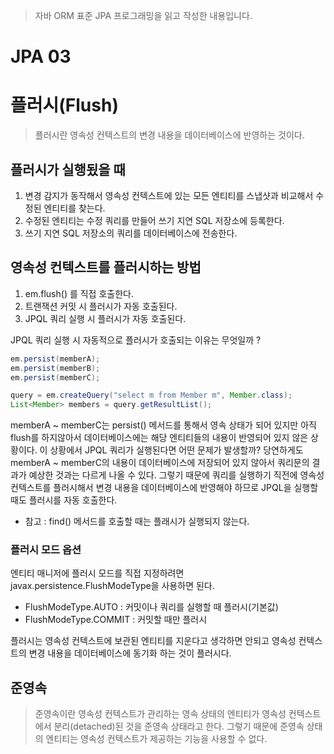 > 자바 ORM 표준 JPA 프로그래밍을 읽고 작성한 내용입니다.
>
# JPA 03

# 플러시(Flush)
> 플러시란 영속성 컨텍스트의 변경 내용을 데이터베이스에 반영하는 것이다.
> 

## 플러시가 실행됬을 때
1. 변경 감지가 동작해서 영속성 컨텍스트에 있는 모든 엔티티를 스냅샷과 비교해서 수정된 엔티티를 찾는다.
2. 수정된 엔티티는 수정 쿼리를 만들어 쓰기 지연 SQL 저장소에 등록한다.
3. 쓰기 지연 SQL 저장소의 쿼리를 데이터베이스에 전송한다.

## 영속성 컨텍스트를 플러시하는 방법
1. em.flush() 를 직접 호출한다.
2. 트랜잭션 커밋 시 플러시가 자동 호출된다.
3. JPQL 쿼리 실행 시 플러시가 자동 호출된다.

JPQL 쿼리 실행 시 자동적으로 플러시가 호출되는 이유는 무엇일까 ?
```java
em.persist(memberA);
em.persist(memberB);
em.persist(memberC);

query = em.createQuery("select m from Member m", Member.class);
List<Member> members = query.getResultList();
```

memberA ~ memberC는 persist() 메서드를 통해서 영속 상태가 되어 있지만 아직 flush를 하지않아서 데이터베이스에는 해당 엔티티들의 내용이 반영되어 있지 않은
상황이다. 이 상황에서 JPQL 쿼리가 실행된다면 어떤 문제가 발생할까? 당연하게도 memberA ~ memberC의 내용이 데이터베이스에 저장되어 있지 않아서 쿼리문의 결과가
예상한 것과는 다르게 나올 수 있다. 그렇기 때문에 쿼리를 실행하기 직전에 영속성 컨텍스트를 플러시해서 변경 내용을 데이터베이스에 반영해야 하므로 JPQL을 실행할 때도 
플러시를 자동 호출한다.

* 참고 : find() 메서드를 호출할 때는 플래시가 실행되지 않는다.

### 플러시 모드 옵션
엔티티 매니저에 플러시 모드를 직접 지정하려면 javax.persistence.FlushModeType을 사용하면 된다.
* FlushModeType.AUTO : 커밋이나 쿼리를 실행할 때 플러시(기본값)
* FlushModeType.COMMIT : 커밋할 때만 플러시

플러시는 영속성 컨텍스트에 보관된 엔티티를 지운다고 생각하면 안되고 영속성 컨텍스트의 변경 내용을 데이터베이스에 동기화
하는 것이 플러시다.

## 준영속
> 준영속이란 영속성 컨텍스트가 관리하는 영속 상태의 엔티티가 영속성 컨텍스트에서 분리(detached)된 것을 준영속 상태라고 한다.
> 그렇기 때문에 준영속 상태의 엔티티는 영속성 컨텍스트가 제공하는 기능을 사용할 수 없다.